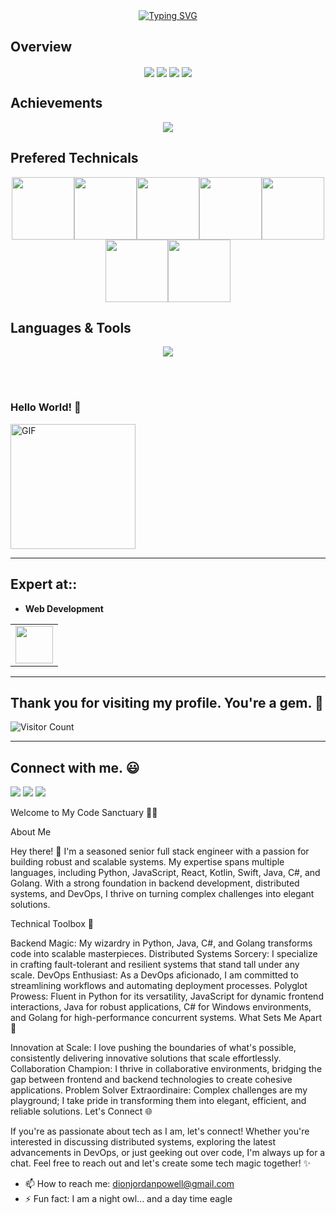 <div align="center">
<a href="https://git.io/typing-svg"><img src="https://readme-typing-svg.demolab.com?font=Comic+Sans+MS&size=30&pause=1000&center=true&width=520&lines=I+am+a+Full+Stack+Web+Developer;Over+4+years+of+Experience+in+Web." alt="Typing SVG" /></a>
</div>

## Overview
<div align="center">
  <img align="center" src="http://github-profile-summary-cards.vercel.app/api/cards/repos-per-language?username=elitesuper&theme=github" />
  <img align="center" src="http://github-profile-summary-cards.vercel.app/api/cards/most-commit-language?username=elitesuper&theme=github" />
  <img align="center" src="http://github-profile-summary-cards.vercel.app/api/cards/productive-time?username=elitesuper&theme=github&utcOffset=8" />
  <img align="center" src="http://github-profile-summary-cards.vercel.app/api/cards/stats?username=elitesuper&theme=github" />  
</div>

## Achievements
<p align="center">
  <img alig src="https://github-profile-trophy.vercel.app/?username=elitesuper&column=7" />
</p>

## Prefered Technicals
<p align="center">
  <img src="https://media3.giphy.com/media/ln7z2eWriiQAllfVcn/200w.webp" width="100"><img src="https://i.giphy.com/media/LMt9638dO8dftAjtco/200.webp" width="100"><img src="https://i.giphy.com/media/eNAsjO55tPbgaor7ma/200w.webp" width="100"><img src="https://i.giphy.com/media/VgGthkhUvGgOit7Y9i/200.webp" width="100"><img src="https://media3.giphy.com/media/kdFc8fubgS31b8DsVu/giphy.webp" width="100"><img src="https://i.giphy.com/media/KzJkzjggfGN5Py6nkT/200.webp" width="100"><img src="https://i.giphy.com/media/IdyAQJVN2kVPNUrojM/200.webp" width="100">
</p>

## Languages & Tools
<p align="center">
  <a href="https://skillicons.dev">
    <img src="https://skillicons.dev/icons?i=html,js,ts,css,sass,php,py,react,redux,nextjs,nuxtjs,angular,vue,nodejs,webpack,django,flask,laravel,wordpress,bootstrap,tailwind,jquery,mongodb,mysql,postgres,sqlite,md,nginx,powershell,prisma,vscode,atom,androidstudio,git,github,linux,svg,unity,vercel,heroku,aws,rust,solidity" />
  </a>
</p>
<br><br>





###   Hello World! :yellow_heart:
<img alt="GIF" src="https://i.pinimg.com/originals/9e/a7/2e/9ea72ef078139ced289852e8a4ea0c5c.gif" width = 200/>

<hr>

## Expert at::

- **Web Development**
<table>
<tbody>
 <tr>
<td align="center" width="100%">
<img height=60px src="https://www.vectorlogo.zone/logos/djangoproject/djangoproject-ar21.svg"> 
</td>

</tr>

</tbody>
</table>


<hr>

## Thank you for visiting my profile. You're a gem. :gem:

![Visitor Count](https://profile-counter.glitch.me/azeez010/count.svg)

<hr>

## Connect with me. :smiley:

<p>
<a href="https://github.com/azeez010"><img src="https://img.shields.io/badge/-azeez010-black?logo=github&style=flat-square"/></a>
<a href="https://www.linkedin.com/in/https://www.linkedin.com/in/abdulazeez-olabode-52a81019b/-19baa0182/"><img src="https://img.shields.io/badge/-https://www.linkedin.com/in/abdulazeez-olabode-52a81019b/-blue?logo=linkedin&style=flat-square"></a>
<!-- <a href="https://instagram.com/divyasrujana?igshid=esstkghnur2d"><img src="https://img.shields.io/badge/-Divya_Srujana-pink?logo=instagram&style=flat-square"/></a> -->
<a href="mailto:dionjordanpowell@gmail.com"><img src="https://img.shields.io/badge/-dionjordanpowell@gmail.com-black?logo=gmail&style=flat-square"/></a>
<!-- <a href="https://twitter.com/divya_emmadi"><img src="https://img.shields.io/badge/-divya__emmadi-blue?logo=twitter&style=flat-square"/></a> -->
</p>



Welcome to My Code Sanctuary 👨‍💻

About Me

Hey there! 👋 I'm a seasoned senior full stack engineer with a passion for building robust and scalable systems. My expertise spans multiple languages, including Python, JavaScript, React, Kotlin, Swift, Java, C#, and Golang. With a strong foundation in backend development, distributed systems, and DevOps, I thrive on turning complex challenges into elegant solutions.

Technical Toolbox 🧰

Backend Magic: My wizardry in Python, Java, C#, and Golang transforms code into scalable masterpieces.
Distributed Systems Sorcery: I specialize in crafting fault-tolerant and resilient systems that stand tall under any scale.
DevOps Enthusiast: As a DevOps aficionado, I am committed to streamlining workflows and automating deployment processes.
Polyglot Prowess: Fluent in Python for its versatility, JavaScript for dynamic frontend interactions, Java for robust applications, C# for Windows environments, and Golang for high-performance concurrent systems.
What Sets Me Apart 🚀

Innovation at Scale: I love pushing the boundaries of what's possible, consistently delivering innovative solutions that scale effortlessly.
Collaboration Champion: I thrive in collaborative environments, bridging the gap between frontend and backend technologies to create cohesive applications.
Problem Solver Extraordinaire: Complex challenges are my playground; I take pride in transforming them into elegant, efficient, and reliable solutions.
Let's Connect 🌐

If you're as passionate about tech as I am, let's connect! Whether you're interested in discussing distributed systems, exploring the latest advancements in DevOps, or just geeking out over code, I'm always up for a chat. Feel free to reach out and let's create some tech magic together! ✨

- 📫 How to reach me: dionjordanpowell@gmail.com
- ⚡ Fun fact: I am a night owl... and a day time eagle
